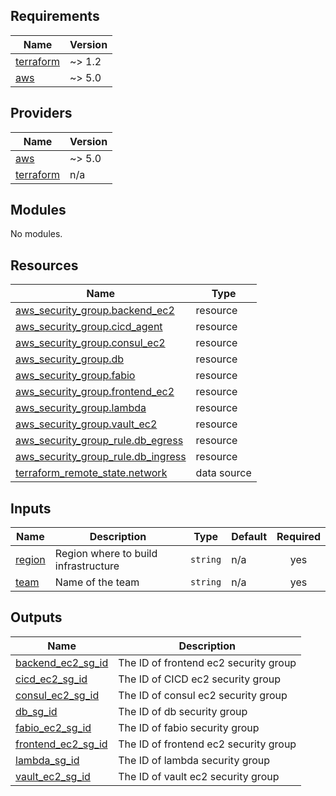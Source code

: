## Requirements

| Name | Version |
|------|---------|
| <a name="requirement_terraform"></a> [terraform](#requirement\_terraform) | ~> 1.2 |
| <a name="requirement_aws"></a> [aws](#requirement\_aws) | ~> 5.0 |

## Providers

| Name | Version |
|------|---------|
| <a name="provider_aws"></a> [aws](#provider\_aws) | ~> 5.0 |
| <a name="provider_terraform"></a> [terraform](#provider\_terraform) | n/a |

## Modules

No modules.

## Resources

| Name | Type |
|------|------|
| [aws_security_group.backend_ec2](https://registry.terraform.io/providers/hashicorp/aws/latest/docs/resources/security_group) | resource |
| [aws_security_group.cicd_agent](https://registry.terraform.io/providers/hashicorp/aws/latest/docs/resources/security_group) | resource |
| [aws_security_group.consul_ec2](https://registry.terraform.io/providers/hashicorp/aws/latest/docs/resources/security_group) | resource |
| [aws_security_group.db](https://registry.terraform.io/providers/hashicorp/aws/latest/docs/resources/security_group) | resource |
| [aws_security_group.fabio](https://registry.terraform.io/providers/hashicorp/aws/latest/docs/resources/security_group) | resource |
| [aws_security_group.frontend_ec2](https://registry.terraform.io/providers/hashicorp/aws/latest/docs/resources/security_group) | resource |
| [aws_security_group.lambda](https://registry.terraform.io/providers/hashicorp/aws/latest/docs/resources/security_group) | resource |
| [aws_security_group.vault_ec2](https://registry.terraform.io/providers/hashicorp/aws/latest/docs/resources/security_group) | resource |
| [aws_security_group_rule.db_egress](https://registry.terraform.io/providers/hashicorp/aws/latest/docs/resources/security_group_rule) | resource |
| [aws_security_group_rule.db_ingress](https://registry.terraform.io/providers/hashicorp/aws/latest/docs/resources/security_group_rule) | resource |
| [terraform_remote_state.network](https://registry.terraform.io/providers/hashicorp/terraform/latest/docs/data-sources/remote_state) | data source |

## Inputs

| Name | Description | Type | Default | Required |
|------|-------------|------|---------|:--------:|
| <a name="input_region"></a> [region](#input\_region) | Region where to build infrastructure | `string` | n/a | yes |
| <a name="input_team"></a> [team](#input\_team) | Name of the team | `string` | n/a | yes |

## Outputs

| Name | Description |
|------|-------------|
| <a name="output_backend_ec2_sg_id"></a> [backend\_ec2\_sg\_id](#output\_backend\_ec2\_sg\_id) | The ID of frontend ec2 security group |
| <a name="output_cicd_ec2_sg_id"></a> [cicd\_ec2\_sg\_id](#output\_cicd\_ec2\_sg\_id) | The ID of CICD ec2 security group |
| <a name="output_consul_ec2_sg_id"></a> [consul\_ec2\_sg\_id](#output\_consul\_ec2\_sg\_id) | The ID of consul ec2 security group |
| <a name="output_db_sg_id"></a> [db\_sg\_id](#output\_db\_sg\_id) | The ID of db security group |
| <a name="output_fabio_ec2_sg_id"></a> [fabio\_ec2\_sg\_id](#output\_fabio\_ec2\_sg\_id) | The ID of fabio security group |
| <a name="output_frontend_ec2_sg_id"></a> [frontend\_ec2\_sg\_id](#output\_frontend\_ec2\_sg\_id) | The ID of frontend ec2 security group |
| <a name="output_lambda_sg_id"></a> [lambda\_sg\_id](#output\_lambda\_sg\_id) | The ID of lambda security group |
| <a name="output_vault_ec2_sg_id"></a> [vault\_ec2\_sg\_id](#output\_vault\_ec2\_sg\_id) | The ID of vault ec2 security group |
